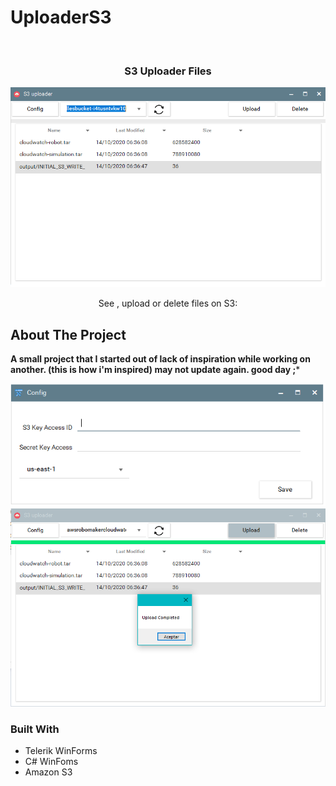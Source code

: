 # UploaderS3
<!-- PROJECT LOGO -->
<br />
<h3 align="center">S3 Uploader Files</h3>

<p align="center">
  <a href="https://github.com/Samleinav/UploaderS3">
    <img src="images/main.png">
  </a>

 
  <p align="center">
   See , upload or delete files on S3:
  </p>
</p>

<!-- ABOUT THE PROJECT -->
## About The Project

**A small project that I started out of lack of inspiration while working on another. (this is how i'm inspired) may not update again. good day ;***

<p align="center">
  <a href="https://github.com/Samleinav/UploaderS3">
    <img src="images/config.png">
  </a>
<a href="https://github.com/Samleinav/UploaderS3">
    <img src="images/save.png">
  </a>
 
  <p align="center">
  
  
### Built With

* []()Telerik WinForms
* []()C# WinFoms
* []()Amazon S3
